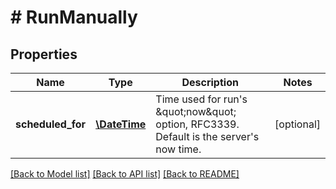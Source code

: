# # RunManually

## Properties

Name | Type | Description | Notes
------------ | ------------- | ------------- | -------------
**scheduled_for** | [**\DateTime**](\DateTime.md) | Time used for run&#39;s \&quot;now\&quot; option, RFC3339.  Default is the server&#39;s now time. | [optional] 

[[Back to Model list]](../../README.md#documentation-for-models) [[Back to API list]](../../README.md#documentation-for-api-endpoints) [[Back to README]](../../README.md)


